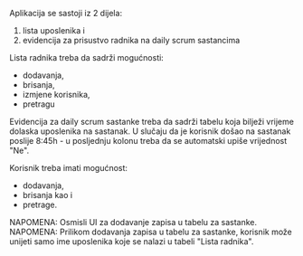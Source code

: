 Aplikacija se sastoji iz 2 dijela:
1. lista uposlenika i
2. evidencija za prisustvo radnika na daily scrum sastancima

Lista radnika treba da sadrži mogućnosti:
- dodavanja,
- brisanja, 
- izmjene korisnika, 
- pretragu

Evidencija za daily scrum sastanke treba da sadrži tabelu koja bilježi vrijeme dolaska uposlenika na sastanak. 
U slučaju da je korisnik došao na sastanak poslije 8:45h - u posljednju kolonu treba da se automatski upiše vrijednost "Ne".

Korisnik treba imati mogućnost:
- dodavanja, 
- brisanja kao i 
- pretrage.

NAPOMENA: Osmisli UI za dodavanje zapisa u tabelu za sastanke.
NAPOMENA: Prilikom dodavanja zapisa u tabelu za sastanke, korisnik može unijeti samo ime uposlenika koje se nalazi u tabeli "Lista radnika".